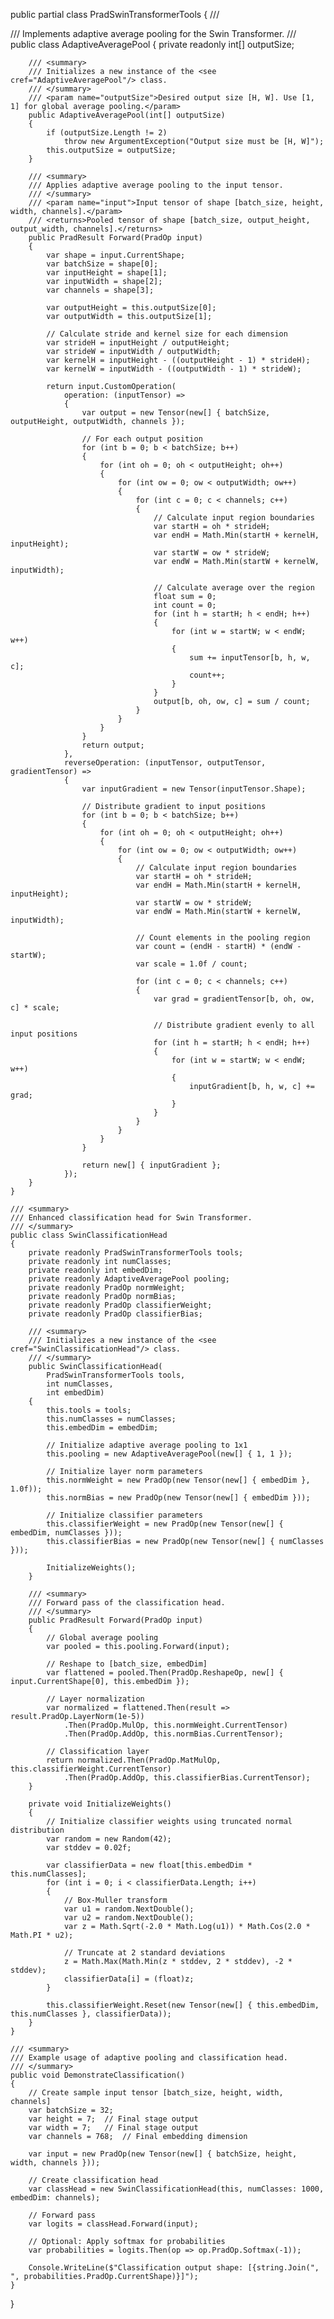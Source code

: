 ﻿public partial class PradSwinTransformerTools
{
    /// <summary>
    /// Implements adaptive average pooling for the Swin Transformer.
    /// </summary>
    public class AdaptiveAveragePool
    {
        private readonly int[] outputSize;

        /// <summary>
        /// Initializes a new instance of the <see cref="AdaptiveAveragePool"/> class.
        /// </summary>
        /// <param name="outputSize">Desired output size [H, W]. Use [1, 1] for global average pooling.</param>
        public AdaptiveAveragePool(int[] outputSize)
        {
            if (outputSize.Length != 2)
                throw new ArgumentException("Output size must be [H, W]");
            this.outputSize = outputSize;
        }

        /// <summary>
        /// Applies adaptive average pooling to the input tensor.
        /// </summary>
        /// <param name="input">Input tensor of shape [batch_size, height, width, channels].</param>
        /// <returns>Pooled tensor of shape [batch_size, output_height, output_width, channels].</returns>
        public PradResult Forward(PradOp input)
        {
            var shape = input.CurrentShape;
            var batchSize = shape[0];
            var inputHeight = shape[1];
            var inputWidth = shape[2];
            var channels = shape[3];

            var outputHeight = this.outputSize[0];
            var outputWidth = this.outputSize[1];

            // Calculate stride and kernel size for each dimension
            var strideH = inputHeight / outputHeight;
            var strideW = inputWidth / outputWidth;
            var kernelH = inputHeight - ((outputHeight - 1) * strideH);
            var kernelW = inputWidth - ((outputWidth - 1) * strideW);

            return input.CustomOperation(
                operation: (inputTensor) =>
                {
                    var output = new Tensor(new[] { batchSize, outputHeight, outputWidth, channels });
                    
                    // For each output position
                    for (int b = 0; b < batchSize; b++)
                    {
                        for (int oh = 0; oh < outputHeight; oh++)
                        {
                            for (int ow = 0; ow < outputWidth; ow++)
                            {
                                for (int c = 0; c < channels; c++)
                                {
                                    // Calculate input region boundaries
                                    var startH = oh * strideH;
                                    var endH = Math.Min(startH + kernelH, inputHeight);
                                    var startW = ow * strideW;
                                    var endW = Math.Min(startW + kernelW, inputWidth);

                                    // Calculate average over the region
                                    float sum = 0;
                                    int count = 0;
                                    for (int h = startH; h < endH; h++)
                                    {
                                        for (int w = startW; w < endW; w++)
                                        {
                                            sum += inputTensor[b, h, w, c];
                                            count++;
                                        }
                                    }
                                    output[b, oh, ow, c] = sum / count;
                                }
                            }
                        }
                    }
                    return output;
                },
                reverseOperation: (inputTensor, outputTensor, gradientTensor) =>
                {
                    var inputGradient = new Tensor(inputTensor.Shape);

                    // Distribute gradient to input positions
                    for (int b = 0; b < batchSize; b++)
                    {
                        for (int oh = 0; oh < outputHeight; oh++)
                        {
                            for (int ow = 0; ow < outputWidth; ow++)
                            {
                                // Calculate input region boundaries
                                var startH = oh * strideH;
                                var endH = Math.Min(startH + kernelH, inputHeight);
                                var startW = ow * strideW;
                                var endW = Math.Min(startW + kernelW, inputWidth);

                                // Count elements in the pooling region
                                var count = (endH - startH) * (endW - startW);
                                var scale = 1.0f / count;

                                for (int c = 0; c < channels; c++)
                                {
                                    var grad = gradientTensor[b, oh, ow, c] * scale;

                                    // Distribute gradient evenly to all input positions
                                    for (int h = startH; h < endH; h++)
                                    {
                                        for (int w = startW; w < endW; w++)
                                        {
                                            inputGradient[b, h, w, c] += grad;
                                        }
                                    }
                                }
                            }
                        }
                    }

                    return new[] { inputGradient };
                });
        }
    }

    /// <summary>
    /// Enhanced classification head for Swin Transformer.
    /// </summary>
    public class SwinClassificationHead
    {
        private readonly PradSwinTransformerTools tools;
        private readonly int numClasses;
        private readonly int embedDim;
        private readonly AdaptiveAveragePool pooling;
        private readonly PradOp normWeight;
        private readonly PradOp normBias;
        private readonly PradOp classifierWeight;
        private readonly PradOp classifierBias;

        /// <summary>
        /// Initializes a new instance of the <see cref="SwinClassificationHead"/> class.
        /// </summary>
        public SwinClassificationHead(
            PradSwinTransformerTools tools,
            int numClasses,
            int embedDim)
        {
            this.tools = tools;
            this.numClasses = numClasses;
            this.embedDim = embedDim;
            
            // Initialize adaptive average pooling to 1x1
            this.pooling = new AdaptiveAveragePool(new[] { 1, 1 });

            // Initialize layer norm parameters
            this.normWeight = new PradOp(new Tensor(new[] { embedDim }, 1.0f));
            this.normBias = new PradOp(new Tensor(new[] { embedDim }));

            // Initialize classifier parameters
            this.classifierWeight = new PradOp(new Tensor(new[] { embedDim, numClasses }));
            this.classifierBias = new PradOp(new Tensor(new[] { numClasses }));

            InitializeWeights();
        }

        /// <summary>
        /// Forward pass of the classification head.
        /// </summary>
        public PradResult Forward(PradOp input)
        {
            // Global average pooling
            var pooled = this.pooling.Forward(input);

            // Reshape to [batch_size, embedDim]
            var flattened = pooled.Then(PradOp.ReshapeOp, new[] { input.CurrentShape[0], this.embedDim });

            // Layer normalization
            var normalized = flattened.Then(result => result.PradOp.LayerNorm(1e-5))
                .Then(PradOp.MulOp, this.normWeight.CurrentTensor)
                .Then(PradOp.AddOp, this.normBias.CurrentTensor);

            // Classification layer
            return normalized.Then(PradOp.MatMulOp, this.classifierWeight.CurrentTensor)
                .Then(PradOp.AddOp, this.classifierBias.CurrentTensor);
        }

        private void InitializeWeights()
        {
            // Initialize classifier weights using truncated normal distribution
            var random = new Random(42);
            var stddev = 0.02f;
            
            var classifierData = new float[this.embedDim * this.numClasses];
            for (int i = 0; i < classifierData.Length; i++)
            {
                // Box-Muller transform
                var u1 = random.NextDouble();
                var u2 = random.NextDouble();
                var z = Math.Sqrt(-2.0 * Math.Log(u1)) * Math.Cos(2.0 * Math.PI * u2);
                
                // Truncate at 2 standard deviations
                z = Math.Max(Math.Min(z * stddev, 2 * stddev), -2 * stddev);
                classifierData[i] = (float)z;
            }

            this.classifierWeight.Reset(new Tensor(new[] { this.embedDim, this.numClasses }, classifierData));
        }
    }

    /// <summary>
    /// Example usage of adaptive pooling and classification head.
    /// </summary>
    public void DemonstrateClassification()
    {
        // Create sample input tensor [batch_size, height, width, channels]
        var batchSize = 32;
        var height = 7;  // Final stage output
        var width = 7;   // Final stage output
        var channels = 768;  // Final embedding dimension

        var input = new PradOp(new Tensor(new[] { batchSize, height, width, channels }));

        // Create classification head
        var classHead = new SwinClassificationHead(this, numClasses: 1000, embedDim: channels);

        // Forward pass
        var logits = classHead.Forward(input);

        // Optional: Apply softmax for probabilities
        var probabilities = logits.Then(op => op.PradOp.Softmax(-1));

        Console.WriteLine($"Classification output shape: [{string.Join(", ", probabilities.PradOp.CurrentShape)}]");
    }
}